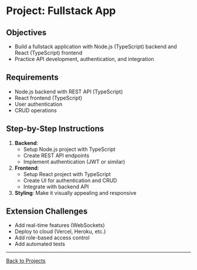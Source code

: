 # Project: Fullstack App

## Objectives
- Build a fullstack application with Node.js (TypeScript) backend and React (TypeScript) frontend
- Practice API development, authentication, and integration

## Requirements
- Node.js backend with REST API (TypeScript)
- React frontend (TypeScript)
- User authentication
- CRUD operations

## Step-by-Step Instructions
1. **Backend**:
   - Setup Node.js project with TypeScript
   - Create REST API endpoints
   - Implement authentication (JWT or similar)
2. **Frontend**:
   - Setup React project with TypeScript
   - Create UI for authentication and CRUD
   - Integrate with backend API
3. **Styling**: Make it visually appealing and responsive

## Extension Challenges
- Add real-time features (WebSockets)
- Deploy to cloud (Vercel, Heroku, etc.)
- Add role-based access control
- Add automated tests

---
[Back to Projects](../README.md)